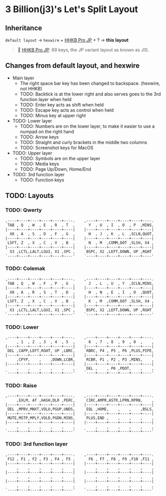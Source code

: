 # 3 Billion(j3)'s Let's Split Layout

## Inheritance

`default layout` -> `hexwire` + [HHKB Pro JP] + ? -> **this layout**

> 📝 [HHKB Pro JP]: 69 keys, the JP variant layout as known as JIS.

## Changes from default layout, and hexwire

- Main layer
  - The right space bar key has been changed to backspace. (hexwire, not HHKB)
  - TODO: Backtick is at the lower right and also serves goes to the 3rd function layer when held
  - TODO: Enter key acts as shift when held
  - TODO: Escape key acts as control when held
  - TODO: Minus key at upper right
- TODO: Lower layer
  - TODO: Numbers are on the lower layer, to make it easier to use a numpad on the right hand
  - TODO: Arrow keys
  - TODO: Straight and curly brackets in the middle two columns
  - TODO: Screenshot keys for MacOS
- TODO: Upper layer
  - TODO: Symbols are on the upper layer
  - TODO: Media keys
  - TODO: Page Up/Down, Home/End
- TODO: 3rd function layer
  - TODO: Function keys

## TODO: Layouts

### TODO: Qwerty

```text
,----+----+----+----+----+----.    ,----+----+----+----+----+----.
 TAB , Q  , W  , E  , R  , T  ,      Y  , U  , I  , O  , P  ,MINS,
|----+----+----+----+----+----|    |----+----+----+----+----+----|
  X0 , A  , S  , D  , F  , G  ,      H  , J  , K  , L  ,SCLN,QUOT,
|----+----+----+----+----+----|    |----+----+----+----+----+----|
 LSFT, Z  , X  , C  , V  , B  ,      N  , M  ,COMM,DOT ,SLSH, X4 ,
|----+----+----+----+----+----|    |----+----+----+----+----+----|
  X3 ,LCTL,LALT,LGUI, X1 ,SPC ,     BSPC, X2 ,LEFT,DOWN, UP ,RGHT
`----+----+----+----+----+----'    `----+----+----+----+----+----'
```

### TODO: Colemak

```text
,----+----+----+----+----+----.    ,----+----+----+----+----+----.
 TAB , Q  , W  , F  , P  , G  ,      J  , L  , U  , Y  ,SCLN,MINS,
|----+----+----+----+----+----|    |----+----+----+----+----+----|
  X0 , A  , R  , S  , T  , D  ,      H  , N  , E  , I  , O  ,QUOT,
|----+----+----+----+----+----|    |----+----+----+----+----+----|
 LSFT, Z  , X  , C  , V  , B  ,      K  , M  ,COMM,DOT ,SLSH, X4 ,
|----+----+----+----+----+----|    |----+----+----+----+----+----|
  X3 ,LCTL,LALT,LGUI, X1 ,SPC ,     BSPC, X2 ,LEFT,DOWN, UP ,RGHT
`----+----+----+----+----+----'    `----+----+----+----+----+----'
```

### TODO: Lower

```text
,----+----+----+----+----+----.    ,----+----+----+----+----+----.
     , 1  , 2  , 3  , 4  , 5  ,      6  , 7  , 8  , 9  , 0  ,    ,
|----+----+----+----+----+----|    |----+----+----+----+----+----|
 DEL ,CAPP,LEFT,RGHT, UP ,LBRC,     RBRC, P4 , P5 , P6 ,PLUS,PIPE,
|----+----+----+----+----+----|    |----+----+----+----+----+----|
     ,CPYP,    ,    ,DOWN,LCBR,     RCBR, P1 , P2 , P3 ,MINS,    ,
|----+----+----+----+----+----|    |----+----+----+----+----+----|
     ,    ,    ,    ,    ,    ,     DEL ,    , P0 ,PDOT,    ,    ,
`----+----+----+----+----+----'    `----+----+----+----+----+----'
```

### TODO: Raise

```text
,----+----+----+----+----+----.    ,----+----+----+----+----+----.
     ,EXLM, AT ,HASH,DLR ,PERC,     CIRC,AMPR,ASTR,LPRN,RPRN,    ,
|----+----+----+----+----+----|    |----+----+----+----+----+----|
 DEL ,MPRV,MNXT,VOLU,PGUP,UNDS,     EQL ,HOME,    ,    ,    ,BSLS,
|----+----+----+----+----+----|    |----+----+----+----+----+----|
 MUTE,MSTP,MPLY,VOLD,PGDN,MINS,     PLUS,END ,    ,    ,    ,    ,
|----+----+----+----+----+----|    |----+----+----+----+----+----|
     ,    ,    ,    ,    ,    ,         ,    ,    ,    ,    ,    ,
`----+----+----+----+----+----'    `----+----+----+----+----+----'
```

### TODO: 3rd function layer

```text
,----+----+----+----+----+----.    ,----+----+----+----+----+----.
 F12 , F1 , F2 , F3 , F4 , F5 ,      F6 , F7 , F8 , F9 ,F10 ,F11 ,
|----+----+----+----+----+----|    |----+----+----+----+----+----|
     ,    ,    ,    ,    ,    ,         ,    ,    ,    ,    ,    ,
|----+----+----+----+----+----|    |----+----+----+----+----+----|
     ,    ,    ,    ,    ,    ,         ,    ,    ,    ,    ,    ,
|----+----+----+----+----+----|    |----+----+----+----+----+----|
     ,    ,    ,    ,    ,    ,         ,    ,    ,    ,    ,    ,
`----+----+----+----+----+----'    `----+----+----+----+----+----'
```

[HHKB Pro JP]: https://deskthority.net/wiki/HHKB_Professional_JP#HHKB_Professional_JP.5B10.5D
